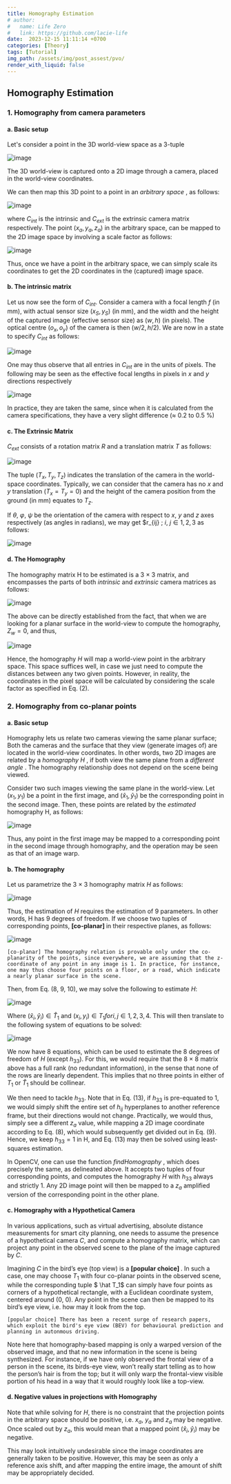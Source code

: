```yaml
---
title: Homography Estimation
# author:
#   name: Life Zero
#   link: https://github.com/lacie-life
date:  2023-12-15 11:11:14 +0700
categories: [Theory]
tags: [Tutorial]
img_path: /assets/img/post_assest/pvo/
render_with_liquid: false
---
```


## Homography Estimation

### 1. Homography from camera parameters

#### a. Basic setup

Let's consider a point in the 3D world-view space as a 3-tuple


![image](https://github.com/lacie-life/lacie-life.github.io/blob/main/assets/img/post_assest/homo-1.png?raw=true)

The 3D world-view is captured onto a 2D image through a camera, placed in the world-view coordinates.

We can then map this 3D point to a point in an <i> arbitrary space </i>, as follows:

![image](https://github.com/lacie-life/lacie-life.github.io/blob/main/assets/img/post_assest/homo-2.png?raw=true)

where $C_{int}$ is the intrinsic and $C_{ext}$ is the extrinsic camera matrix respectively. The point $(x_a, y_a, z_a)$ in the arbitrary space, can be mapped to the 2D image space by involving a scale factor as follows:

![image](https://github.com/lacie-life/lacie-life.github.io/blob/main/assets/img/post_assest/homo-3.png?raw=true)

Thus, once we have a point in the arbitrary space, we can simply scale its coordinates to get the 2D coordinates in the (captured) image space.

#### b. The intrinsic matrix

Let us now see the form of $C_{int}$. Consider a camera with a focal length $f$ (in mm), with actual sensor size $(x_S, y_S)$ (in mm), and the width and the height of the captured image (effective sensor size) as $(w,h)$ (in pixels).
The optical centre $(o_x, o_y)$ of the camera is then $(w/2, h/2)$. We are now in a state to specify $C_{int}$ as follows:

![image](https://github.com/lacie-life/lacie-life.github.io/blob/main/assets/img/post_assest/homo-4.png?raw=true)

One may thus observe that all entries in $C_{int}$ are in the units of pixels. The following may be seen as the effective focal lengths in pixels in $x$ and $y$ directions respectively

![image](https://github.com/lacie-life/lacie-life.github.io/blob/main/assets/img/post_assest/homo-5.png?raw=true)

In practice, they are taken the same, since when it is calculated from the camera specifications, they have a very slight difference (≈ 0.2 to 0.5 %)

#### c. The Extrinsic Matrix

$C_{ext}$ consists of a rotation matrix $R$ and a translation matrix $T$ as follows:

![image](https://github.com/lacie-life/lacie-life.github.io/blob/main/assets/img/post_assest/homo-6.png?raw=true)

The tuple $(T_x, T_y, T_z)$ indicates the translation of the camera in the world-space coordinates. Typically, we can consider that the camera has no $x$ and $y$ translation $(T_x = T_y = 0)$ and the height of the camera position from the ground (in mm) equates to $T_z$.

If $θ$, $φ$, $ψ$ be the orientation of the camera with respect to $x$, $y$ and $z$ axes respectively (as angles in radians), we may get $r_{ij} ; $i$, $j ∈ {1,2,3}$ as follows:

![image](https://github.com/lacie-life/lacie-life.github.io/blob/main/assets/img/post_assest/homo-7.png?raw=true)

#### d. The Homography

The homography matrix H to be estimated is a 3 × 3 matrix, and encompasses the parts of both <i> intrinsic </i> and <i> extrinsic </i> camera matrices as follows:

![image](https://github.com/lacie-life/lacie-life.github.io/blob/main/assets/img/post_assest/homo-8.png?raw=true)

The above can be directly established from the fact, that when we are looking for a planar surface in the world-view to compute the homography, $Z_w = 0$, and thus,

![image](https://github.com/lacie-life/lacie-life.github.io/blob/main/assets/img/post_assest/homo-9.png?raw=true)

Hence, the homography $H$ will map a world-view point in the arbitrary space. This space suffices well, in case we just need to compute the distances between any two given points. However, in reality, the coordinates in the pixel space will be calculated by considering the scale factor as specified in Eq. (2).

### 2. Homography from co-planar points

#### a. Basic setup

Homography lets us relate two cameras viewing the same planar surface; Both the cameras and the surface that they view (generate images of) are located in the world-view coordinates. In other words, two 2D images are related by a <i> homography $H$ </i>, if both view the same plane from a <i> different angle </i>. The homography relationship does not depend on the scene being viewed.

Consider two such images viewing the same plane in the world-view.
Let $(x_1, y_1)$ be a point in the first image, and $(\hat x_1,\hat y_1)$ be the corresponding point in the second image. Then, these points are related by the <i> estimated </i> homography H, as follows:

![image](https://github.com/lacie-life/lacie-life.github.io/blob/main/assets/img/post_assest/homo-10.png?raw=true)

Thus, any point in the first image may be mapped to a corresponding point in the second image through homography, and the operation may be seen as that of an image warp.

#### b. The homography

Let us parametrize the 3 × 3 homography matrix $H$ as follows:

![image](https://github.com/lacie-life/lacie-life.github.io/blob/main/assets/img/post_assest/homo-11.png?raw=true)

Thus, the estimation of $H$ requires the estimation of 9 parameters. In other words, H has 9 degrees of freedom. If we choose two tuples of corresponding points, <b> [co-planar] </b> in their respective planes, as follows:

![image](https://github.com/lacie-life/lacie-life.github.io/blob/main/assets/img/post_assest/homo-12.png?raw=true)

```
[co-planar] The homography relation is provable only under the co-planarity of the points, since everywhere, we are assuming that the z-coordinate of any point in any image is 1. In practice, for instance, one may thus choose four points on a floor, or a road, which indicate a nearly planar surface in the scene.
```

Then, from Eq. (8, 9, 10), we may solve the following to estimate $H$:

![image](https://github.com/lacie-life/lacie-life.github.io/blob/main/assets/img/post_assest/homo-13.png?raw=true)

Where $(\hat x_i, \hat y_i ) ∈ \hat T_1$ and $(x_i, y_i) ∈ T_1 for i, j ∈ {1,2,3,4}$. This will then translate to the following system of equations to be solved:

![image](https://github.com/lacie-life/lacie-life.github.io/blob/main/assets/img/post_assest/homo-14.png?raw=true)

We now have 8 equations, which can be used to estimate the 8 degrees of freedom of $H$ (except $h_{33}$). For this, we would require that the 8 × 8 matrix above has a full rank (no redundant information), in the sense that none of the rows are linearly dependent. This implies that no three points in either of $T_1$ or $\hat T_1$ should be collinear.

We then need to tackle $h_{33}$. Note that in Eq. (13), if $h_{33}$ is pre-equated to 1, we would simply shift the entire set of $h_{ij}$ hyperplanes to another reference frame, but their directions would not change. Practically, we would thus, simply see a different $z_a$ value, while mapping a 2D image coordinate according to Eq. (8), which would subsequently get divided out in Eq. (9). Hence, we keep $h_{33} = 1$ in H, and Eq. (13) may then be solved using least-squares estimation.

In OpenCV, one can use the function <i> findHomography </i>, which does precisely the same, as delineated above. It accepts two tuples of four corresponding points, and computes the homography $H$ with $h_{33}$ always and strictly 1. Any 2D image point will then be mapped to a $z_a$ amplified version of the corresponding point in the other plane.

#### c. Homography with a Hypothetical Camera

In various applications, such as virtual advertising, absolute distance measurements for smart city planning, one needs to assume the presence of a hypothetical camera $C$, and compute a homography matrix, which can project any point in the observed scene to the plane of the image captured by $C$.

Imagining $C$ in the bird’s eye (top view) is a <b> [popular choice] </b>. In such a case, one may choose $T_1$ with four co-planar points in the observed scene, while the corresponding tuple $ \hat T_1$ can simply have four points as corners of a hypothetical rectangle, with a Euclidean coordinate system, centered around (0, 0). Any point in the scene can then be mapped to its bird’s eye view, i.e. how may it look from the top.

```
[popular choice] There has been a recent surge of research papers, which exploit the bird's eye view (BEV) for behavioural prediction and planning in autonmous driving.
```

Note here that homography-based mapping is only a warped version of the observed image, and that no new information in the scene is being synthesized. For instance, if we have only observed the frontal view of a person in the scene, its birds-eye view, won’t really start telling as to how the person’s hair is from the top; but it will only warp the frontal-view visible portion of his head in a way that it would roughly look like a top-view.

#### d. Negative values in projections with Homography

Note that while solving for $H$, there is no constraint that the projection points in the arbitrary space should be positive, i.e. $x_a$, $y_a$ and $z_a$ may be negative. Once scaled out by $z_a$, this would mean that a mapped point $(\hat x_i, \hat y_i )$ may be negative. 

This may look intuitively undesirable since the image coordinates are generally taken to be positive. However, this may be seen as only a reference axis shift, and after mapping the entire image, the amount of shift may be appropriately decided.













